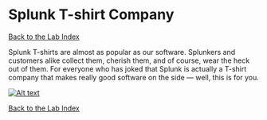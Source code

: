 # Splunk T-shirt Company
  
[Back to the Lab Index](../README.md#get-shirt-hot-with-splunk)
  
Splunk T-shirts are almost as popular as our software. Splunkers and customers alike collect them, cherish them, and of course, wear the heck out of them. For everyone who has joked that Splunk is actually a T-shirt company that makes really good software on the side — well, this is for you.
  
[![Alt text](https://img.youtube.com/vi/tznLS9zuDyE/0.jpg)](https://youtu.be/tznLS9zuDyE)
  
[Back to the Lab Index](../README.md#get-shirt-hot-with-splunk)
